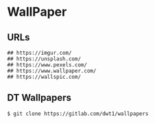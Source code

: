 WallPaper
=========

## URLs

```
## https://imgur.com/
## https://unsplash.com/
## https://www.pexels.com/
## https://www.wallpaper.com/
## https://wallspic.com/
```

## DT Wallpapers

```
$ git clone https://gitlab.com/dwt1/wallpapers
```
